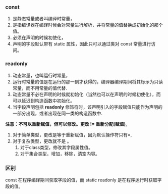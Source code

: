### const

1. 是静态常量或者叫编译时常量，
2. 是指编译器在编译时候会对常量进行解析，并将常量的值替换成初始化的那个值。
3. 必须在声明的时候初使化，
4.  声明的字段默认带有 static 属性，因此只可以通过类对 const 常量进行访问。

### readonly

1. 动态常量，也叫运行时常量，
2. 运行时常量的值是在运行的那一刻才获得的，编译器编译期间将其标示为只读常量，而不用常量的值代替.
3. 动态常量不必在声明的时候就初始化（当然也可以在声明的时候初使化），而可以延迟到构造函数中初始化。
4. 当字段声明包括 **readonly** 修饰符时，该声明引入的字段赋值只能作为声明的一部分出现，或者出现在同一类的构造函数中.

**注意：不可以重新赋值，但可以修改。更改 != 重新分配(赋值)**, 

1. 对于简单类型，更改是等于重新赋值，因为默认操作符只有=, 
2. 对于复杂类型，更改就不是 。
   1. 对于class类型，修改其字段属性值。
   2. 对于集合类型，增加，移除，清空内容。

### 区别

const 在程序编译期间获取字段的值，而 static readonly 是在程序运行时获取字段的值。